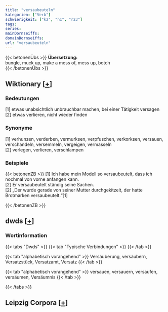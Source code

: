 ```yaml
---
title: "versaubeuteln"
kategorien: ["Verb"]
schwierigkeit: ["k2", "h1", "r23"]
tags:
series:
mainDornseiffs:
domainDornseiffs:
url: "versaubeuteln"
---
```


{{< betonenÜbs >}}
**Übersetzung:**  
bungle, muck up, make a mess  of, mess up, botch  
{{< /betonenÜbs >}}

## Wiktionary [[+](https://de.wiktionary.org/wiki/versaubeuteln)]

### Bedeutungen
[1] etwas unabsichtlich unbrauchbar machen, bei einer Tätigkeit versagen  
[2] etwas verlieren, nicht wieder finden  

### Synonyme
[1] verhunzen, verderben, vermurksen, verpfuschen, verkorksen, versauen, verschandeln, versemmeln, vergeigen, vermasseln  
[2] verlegen, verlieren, verschlampen  

### Beispiele
{{< betonenZB >}}
[1] Ich habe mein Modell so versaubeutelt, dass ich nochmal von vorne anfangen kann.  
[2] Er versaubeutelt ständig seine Sachen.  
[2] „Der wurde gerade von seiner Mutter durchgekitzelt, der hatte Brotmarken versaubeutelt.“[1]  

{{< /betonenZB >}}


## dwds [[+](https://www.dwds.de/wb/versaubeuteln)]

### Wortinformation
{{< tabs "Dwds" >}}
{{< tab "Typische Verbindungen" >}}
{{< /tab >}}

{{< tab "alphabetisch vorangehend" >}}
Versäuberung, versäubern, Versatzstück, Versatzamt, Versatz
{{< /tab >}}

{{< tab "alphabetisch vorangehend" >}}
versauen, versauern, versaufen, versäumen, Versäumnis
{{< /tab >}}

{{< /tabs >}}

## Leipzig Corpora [[+](https://corpora.uni-leipzig.de/en/res?word=versaubeuteln&corpusId=deu_newscrawl-public_2018)]

